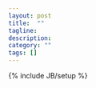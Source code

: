 ```yaml
---
layout: post
title:  ""
tagline: 
description: 
category: ""
tags: []
---
```


{% include JB/setup %}










